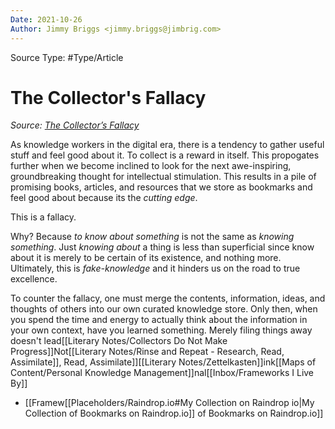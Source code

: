 ```yaml
---
Date: 2021-10-26
Author: Jimmy Briggs <jimmy.briggs@jimbrig.com>
---
```


Source Type: #Type/Article

# The Collector's Fallacy

*Source: [The Collector’s Fallacy](https://zettelkasten.de/posts/collectors-fallacy/)*

As knowledge workers in the digital era, there is a tendency to gather useful stuff and feel good about it. To collect is a reward in itself. This propogates further when we become inclined to look for the next awe-inspiring, groundbreaking thought for intellectual stimulation. This results in a pile of promising books, articles, and resources that we store as bookmarks and feel good about because its the *cutting edge*.

This is a fallacy.

Why? Because *to know about something* is not the same as *knowing something*. Just *knowing about* a thing is less than superficial since know about it  is merely to be certain of its existence, and nothing more. Ultimately, this is *fake-knowledge* and it hinders us on the road to true excellence. 

To counter the fallacy, one must merge the contents, information, ideas, and thoughts of others into our own curated knowledge store. Only then, when you spend the time and energy to actually think about the information in your own context, have you learned something. Merely filing things away doesn't lead[[Literary Notes/Collectors Do Not Make Progress]]Not[[Literary Notes/Rinse and Repeat - Research, Read, Assimilate]], Read, Assimilate]][[Literary Notes/Zettelkasten]]ink[[Maps of Content/Personal Knowledge Management]]nal[[Inbox/Frameworks I Live By]]
- [[Framew[[Placeholders/Raindrop.io#My Collection on Raindrop io|My Collection of Bookmarks on Raindrop.io]] of Bookmarks on Raindrop.io]]
